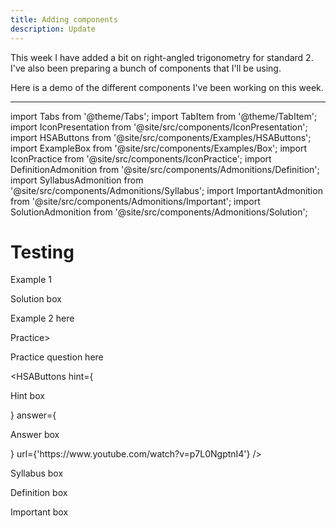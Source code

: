 ```yaml
---
title: Adding components
description: Update
---
```

This week I have added a bit on right-angled trigonometry for standard 2. I've also been preparing a bunch of components that I'll be using.

<!--truncate-->

Here is a demo of the different components I've been working on this week.

***

import Tabs from '@theme/Tabs';
import TabItem from '@theme/TabItem';
import IconPresentation from '@site/src/components/IconPresentation';
import HSAButtons from '@site/src/components/Examples/HSAButtons';
import ExampleBox from '@site/src/components/Examples/Box';
import IconPractice from '@site/src/components/IconPractice';
import DefinitionAdmonition from '@site/src/components/Admonitions/Definition';
import SyllabusAdmonition from '@site/src/components/Admonitions/Syllabus';
import ImportantAdmonition from '@site/src/components/Admonitions/Important';
import SolutionAdmonition from '@site/src/components/Admonitions/Solution';

# Testing<a target="\_blank" href='/pres/c_quadratic-functions.html'><IconPresentation/></a>


<ExampleBox>

<Tabs>
<TabItem value="ex1" label="Example 1" default>

Example 1

<SolutionAdmonition>

Solution box

</SolutionAdmonition>

</TabItem>
<TabItem value="ex2" label="Example 2">

Example 2 here

</TabItem>
<TabItem value="ex3" label=<span><IconPractice/> Practice</span>>

Practice question here

<HSAButtons
hint={<div>

Hint box

</div>}
answer={<div>

Answer box

</div>}
url={'https://www.youtube.com/watch?v=p7L0NgptnI4'}
/>

</TabItem>
</Tabs>

</ExampleBox>

<SyllabusAdmonition>

Syllabus box

</SyllabusAdmonition>

<DefinitionAdmonition>

Definition box

</DefinitionAdmonition>

<ImportantAdmonition>

Important box

</ImportantAdmonition>